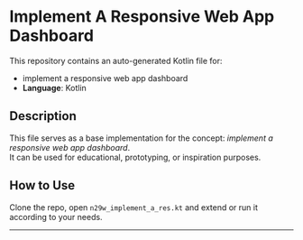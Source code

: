 # Implement A Responsive Web App Dashboard

This repository contains an auto-generated Kotlin file for:

- implement a responsive web app dashboard
- **Language**: Kotlin

## Description

This file serves as a base implementation for the concept: *implement a responsive web app dashboard*.  
It can be used for educational, prototyping, or inspiration purposes.

## How to Use

Clone the repo, open `n29w_implement_a_res.kt` and extend or run it according to your needs.

---



